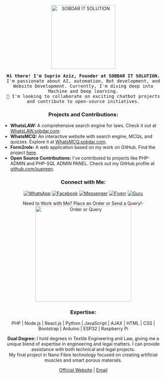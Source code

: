 <p align="center">
  <a href="https://sobdar.com">
    <img src="https://sobdar.com/assets/images/logo.svg" alt="SOBDAR IT SOLUTION" width="200" height="200">
  </a>
</p>
<p align="center">
  <samp>
    <b>Hi there! I'm Suprin Aziz, Founder at SOBDAR IT SOLUTION.</b>
    <br>
    I'm passionate about AI, automation, Bot development, and Website Development. Currently, I'm diving deep into Machine and Deep learning.
    <br>
    🤝 I'm looking to collaborate on exciting chatbot projects and contribute to open-source initiatives.
  </samp>
</p>

<h3 align="center">Projects and Contributions:</h3>

<ul>
  <li>
    <b>WhatsLAW:</b> A comprehensive search engine for laws. Check it out at <a href="http://whatslaw.sobdar.com">WhatsLAW.sobdar.com</a>.
  </li>
  <li>
    <b>WhatsMCQ:</b> An interactive website with search engine, MCQs, and quizzes. Explore it at <a href="http://whatsmcq.sobdar.com">WhatsMCQ.sobdar.com</a>.
  </li>
  <li>
    <b>Form2role:</b> A web application based on my work on GitHub. Find the project <a href="https://github.com/supreen/form2role-bot">here</a>.
  </li>
  <li>
    <b>Open Source Contributions:</b> I've contributed to projects like PHP-ADMIN and PHP-SQL ADMIN PANEL. Check out my GitHub profile at <a href="https://github.com/supreen">github.com/supreen</a>.
  </li>
</ul>

<h3 align="center">Connect with Me:</h3>

<p align="center">
  <a href="https://sobdar.com/wa"><img src="https://img.shields.io/badge/WhatsApp-%230077B5.svg?&style=for-the-badge&logo=whatsapp&logoColor=white" alt="WhatsApp"></a>
  <a href="https://sobdar.com/fb"><img src="https://img.shields.io/badge/Facebook-%231877F2.svg?&style=for-the-badge&logo=facebook&logoColor=white" alt="Facebook"></a>
  <a href="https://sobdar.com/fbmsg"><img src="https://img.shields.io/badge/Messenger-%230077B5.svg?&style=for-the-badge&logo=messenger&logoColor=white" alt="Messenger"></a>
  <a href="https://www.fiverr.com/supreen"><img src="https://img.shields.io/badge/Fiverr-%231DBF73.svg?&style=for-the-badge&logo=fiverr&logoColor=white" alt="Fiverr"></a>
  <a href="https://www.guru.com/freelancers/engr-suprin-aziz"><img src="https://img.shields.io/badge/Guru-%23128DBA.svg?&style=for-the-badge&logo=guru&logoColor=white" alt="Guru"></a>
</p>

<p align="center">
Need to Work with Me? Place an Order or Send a Query!- <br>
  
  <a href="https://sobdar.com/order">
  <img src="https://img.shields.io/badge/Order/QUERY-%23FFC20A.svg?&style=for-the-badge&logo=shopping-cart&logoColor=white" alt="Order or Query" width="300">
 
</a>
</p>

<h3 align="center">Expertise:</h3>

<p align="center">
  PHP | Node.js | React.js | Python | JavaScript | AJAX | HTML | CSS | Bootstrap | Arduino | ESP32 | Raspberry Pi
</p>

<p align="center">
  <b>Dual Degree:</b> I hold degrees in Textile Engineering and Law, giving me a unique blend of expertise in engineering and legal matters. I can provide assistance with both technical and legal projects.
  <br>
  My final project in Nano Fibre technology focused on creating artificial muscles and smart porous materials.
</p>

<p align="center">
  <a href="https://sobdar.com">Official Website</a> | 
  <a href="mailto:Suprin@sobdar.com">Email</a>
</p>
